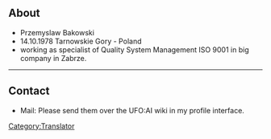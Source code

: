 ## About

- Przemyslaw Bakowski
- 14.10.1978 Tarnowskie Gory - Poland
- working as specialist of Quality System Management ISO 9001 in big
  company in Zabrze.

------------------------------------------------------------------------

## Contact

- Mail: Please send them over the UFO:AI wiki in my profile interface.

[Category:Translator](Category:Translator "wikilink")